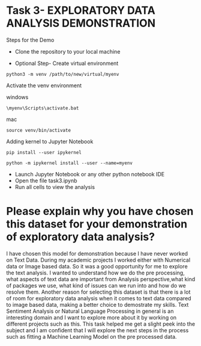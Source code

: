 # Task 3- EXPLORATORY DATA ANALYSIS DEMONSTRATION

Steps for the Demo
- Clone the repository to your local machine  

- Optional Step- Create virtual environment
```
python3 -m venv /path/to/new/virtual/myenv
```
  Activate the venv environment
  
  windows
```
\myenv\Scripts\activate.bat
```

mac
```
source venv/bin/activate
```

  Adding kernel to Jupyter Notebook
```
pip install --user ipykernel
```
```
python -m ipykernel install --user --name=myenv
```


- Launch Jupyter Notebook or any other python notebook IDE
- Open the file task3.ipynb
- Run all cells to view the analysis 

# Please explain why you have chosen this dataset for your demonstration of exploratory data analysis?
I have chosen this model for demonstration because I have never worked on Text Data. During my academic projects I worked either with Numerical data or 
Image based data. So it was a good opportunity for me to explore the text analysis. I wanted to understand how we do the pre processing, what aspects of text data are important from Analysis perspective,what kind of packages we use, what kind of issues can we run into and how do we resolve them. Another reason for selecting this dataset is that there is a lot of room for exploratory data analysis when it comes to text data compared to image based data, making a better choice to demostrate my skills. Text Sentiment Analysis or Natural Language Processing in general is an interesting domain and I want to explore more about it by working on different projects 
such as this. This task helped me get a slight peek into the subject and I am confident that I will explore the next steps in the process such as fitting a Machine Learning Model on the pre processed data.
